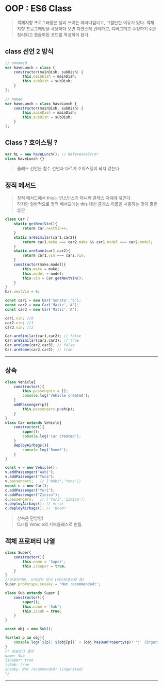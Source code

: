 # OOP : ES6 Class

> 객체지향 프로그래밍은 널리 쓰이는 패러다임이고, 그럴만한 이유가 있다. 객체 지향 프로그래밍을 사용하다 보면 자연스레 관리하고, 디버그하고 수정하기 쉬운 정리되고 캡슐화된 코드를 작성하게 된다.

## class 선언 2 방식

```js
// unnamed
var haveLunch = class {
    constructor(mainDish, subDish) {
        this.mainDish = mainDish;
        this.subDish = subDish;
    }
};
 
// named
var haveLunch = class haveLunch {
    constructor(mainDish, subDish) {
        this.mainDish = mainDish;
        this.subDish = subDish;
    }
};
```

## Class ? 호이스팅 ?

```js
var hL = new haveLunch(); // ReferenceError
class haveLunch {}
```

> 클레스 선언은 함수 선언과 다르게 호이스팅이 되지 않는다.

## 정적 메서드

> 정적 메서드에서 this는 인스턴스가 아니라 클래스 자체에 묶인다.\
하지만 일반적으로 정적 메서드에는 this 대신 클래스 이름을 사용하는 것이 좋은 습관

```js
class Car {
    static getNextVin(){
        return Car.nextVin++;
    }
    static areSimilar(car1,car2){
        return car1.make === car2.make && car1.model === car2.model;
    }
    static areSame(car1,car2){
        return car1.vin === car2.vin;
    }
    constructor(make,model){
        this.make = make;
        this.model = model;
        this.vin = Car.getNextVin();
    }
}
Car.nextVin = 0;

const car1 = new Car('Sonata','S');
const car2 = new Car('Matiz','A');
const car3 = new Car('Matiz','A');

car1.vin; //0
car2.vin; //1
car3.vin; //2

Car.areSimilar(car1,car2); // false
Car.areSimilar(car2,car3); // true
Car.areSame(car2,car3); // false
Car.areSame(car2,car2); // true
```
---
## 상속

```js
class Vehicle{
    constructor(){
        this.passengers = [];
        console.log('Vehicle created');
    }
    addPassenger(p){
        this.passengers.push(p);
    }
}
class Car extends Vehicle{
    constructor(){
        super();
        console.log('Car created');
    }
    deployAirbags(){
        console.log('Boom!');
    }
}

const v = new Vehicle();
v.addPassenger("Wabi");
v.addPassenger("Yuna");
v.passengers;   // ['Wabi','Yuna'];
const c = new Car();
c.addPassenger("Yuri");
c.addPassenger("Zinico");
c.passengers;   // ['Yuri','Zinico'];
v.deployAirbags(); // error
c.deployAirbags(); // 'Boom!'
```

> 상속은 단방향! \
Car를 Vehicle의 서브클래스로 만듬.

## 객체 프로퍼티 나열

```js
class Super{
    constructor(){
        this.name = 'Super';
        this.isSuper = true;
    }
}
//유효하지만, 쓰지않는 방식 (테스트용으로 씀)
Super.prototype.sneaky = 'Not recommended!';

class Sub extends Super {
    constructor(){
        super();
        this.name = 'Sub';
        this.isSub = true;
    }
}

const obj = new Sub();

for(let p in obj){
    console.log(`${p}: ${obj[p]}` + (obj.hasOwnProperty(p)?'':' (ingerited)'));
}
/* 콘솔로그 결과
name: Sub
isSuper: true
isSub: true
sneaky: Not recommended! (ingerited)
*/
```

---